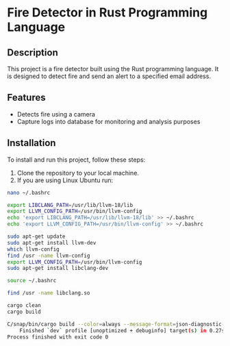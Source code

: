 # Fire Detector in Rust Programming Language

## Description

This project is a fire detector built using the Rust programming language. It is designed to detect fire and send an
alert to a specified email address.

## Features

- Detects fire using a camera
- Capture logs into database for monitoring and analysis purposes

## Installation

To install and run this project, follow these steps:

1. Clone the repository to your local machine.
2. If you are using Linux Ubuntu run:

```bash
nano ~/.bashrc
```

```bash
export LIBCLANG_PATH=/usr/lib/llvm-18/lib
export LLVM_CONFIG_PATH=/usr/bin/llvm-config
echo 'export LIBCLANG_PATH=/usr/lib/llvm-18/lib' >> ~/.bashrc
echo 'export LLVM_CONFIG_PATH=/usr/bin/llvm-config' >> ~/.bashrc

sudo apt-get update
sudo apt-get install llvm-dev
which llvm-config
find /usr -name llvm-config
export LLVM_CONFIG_PATH=/usr/bin/llvm-config
sudo apt-get install libclang-dev
```

```bash
source ~/.bashrc
```

```bash
find /usr -name libclang.so
```

```bash
cargo clean 
cargo build
```

```bash
C/snap/bin/cargo build --color=always --message-format=json-diagnostic-rendered-ansi --package fire_detector_rust --bin fire_detector_rust
    Finished `dev` profile [unoptimized + debuginfo] target(s) in 0.27s
Process finished with exit code 0
```

